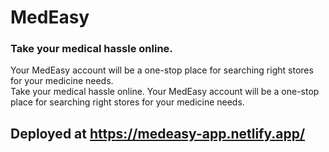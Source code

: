 # MedEasy
### Take your medical hassle online. <br>
Your MedEasy account will be a one-stop place for searching right stores for your medicine needs.
<br>
Take your medical hassle online. Your MedEasy account will be a one-stop place for searching right stores for your medicine needs.

## Deployed at https://medeasy-app.netlify.app/
